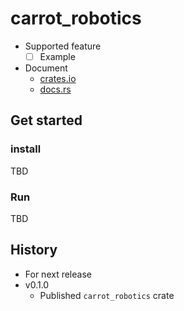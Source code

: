 # carrot_robotics

- Supported feature
  - [ ] Example
- Document
  - [crates.io](https://crates.io/crates/carrot_robotics)
  - [docs.rs](https://docs.rs/carrot_robotics)

## Get started
### install

TBD

### Run

TBD

## History

- For next release
- v0.1.0
  - Published `carrot_robotics` crate

